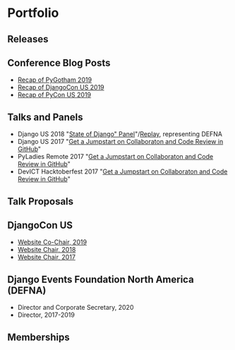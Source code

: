 # Portfolio

## Releases

## Conference Blog Posts

* [Recap of PyGotham 2019](conference-blog-posts/recap-of-pygotham-2019.md)
* [Recap of DjangoCon US 2019](https://eldarion.com/blog/2019/10/28/recap-django-us-2019/)
* [Recap of PyCon US 2019](https://eldarion.com/blog/2019/06/01/recap-pycon-us-2019/)

## Talks and Panels

* Django US 2018 "[State of Django" Panel](https://2018.djangocon.us/talk/state-of-django-panel/)"/[Replay](https://www.youtube.com/watch?v=TrAFQW7Wza0), representing DEFNA
* Django US 2017 "[Get a Jumpstart on Collaboraton and Code Review in GitHub](https://github.com/KatherineMichel/get-a-jumpstart-on-collaboration-and-code-review-in-github-djangocon-2017)"
* PyLadies Remote 2017 "[Get a Jumpstart on Collaboraton and Code Review in GitHub](https://github.com/KatherineMichel/get-a-jumpstart-on-collaboration-and-code-review-in-github-pyladies-remote)"
* DevICT Hacktoberfest 2017 "[Get a Jumpstart on Collaboraton and Code Review in GitHub](https://github.com/KatherineMichel/get-a-jumpstart-on-collaboration-and-code-review-in-gitHub-devict-hacktoberfest)"

## Talk Proposals

## DjangoCon US

* [Website Co-Chair, 2019](https://2019.djangocon.us/)
* [Website Chair, 2018](https://2018.djangocon.us/)
* [Website Chair, 2017](https://2017.djangocon.us/)

## Django Events Foundation North America (DEFNA)

* Director and Corporate Secretary, 2020
* Director, 2017-2019

## Memberships


